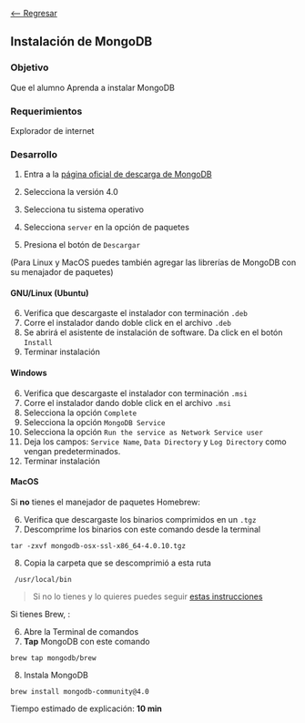 [<-- Regresar](..)

## Instalación de MongoDB

### Objetivo

Que el alumno Aprenda a instalar MongoDB

### Requerimientos

Explorador de internet

### Desarrollo

1. Entra a la [página oficial de descarga de MongoDB](https://www.mongodb.com/download-center/community)

2. Selecciona la versión 4.0

3. Selecciona tu sistema operativo

4. Selecciona `server` en la opción de paquetes

5. Presiona el botón de `Descargar`
 
(Para Linux y MacOS puedes también agregar las librerías de MongoDB con su menajador de paquetes)

#### GNU/Linux (Ubuntu)

6. Verifica que descargaste el instalador con terminación `.deb`
7. Corre el instalador dando doble click en el archivo `.deb`
8. Se abrirá el asistente de instalación de software. Da click en el botón `Install`
12. Terminar instalación

#### Windows

6. Verifica que descargaste el instalador con terminación `.msi`
7. Corre el instalador dando doble click en el archivo `.msi`
8. Selecciona la opción `Complete`
9. Selecciona la opción `MongoDB Service`
10. Selecciona la opción `Run the service as Network Service user`
11. Deja los campos: `Service Name`, `Data Directory` y `Log Directory` como vengan predeterminados.
12. Terminar instalación

#### MacOS

Si **no** tienes el manejador de paquetes Homebrew:

6. Verifica que descargaste los binarios comprimidos en un `.tgz`
7. Descomprime los binarios con este comando desde la terminal

```
tar -zxvf mongodb-osx-ssl-x86_64-4.0.10.tgz
```

8. Copia la carpeta que se descomprimió a esta ruta

```
 /usr/local/bin
```

> Si no lo tienes y lo quieres puedes seguir [estas instrucciones](https://brew.sh/#install)

Si tienes Brew, :

6. Abre la Terminal de comandos
7. __Tap__ MongoDB con este comando

```
brew tap mongodb/brew
``` 

8. Instala MongoDB 

```
brew install mongodb-community@4.0
```




Tiempo estimado de explicación: **10 min**
